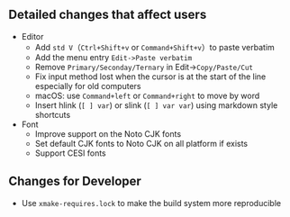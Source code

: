 ## Detailed changes that affect users
+ Editor
  + Add `std V`（`Ctrl+Shift+v` or `Command+Shift+v`）to paste verbatim
  + Add the menu entry `Edit->Paste verbatim`
  + Remove `Primary/Seconday/Ternary` in Edit->`Copy/Paste/Cut`
  + Fix input method lost when the cursor is at the start of the line especially for old computers
  + macOS: use `Command+left` or `Command+right` to move by word
  + Insert hlink (`[ ] var`) or slink (`[ ] var var`) using markdown style shortcuts
+ Font
  + Improve support on the Noto CJK fonts
  + Set default CJK fonts to Noto CJK on all platform if exists
  + Support CESI fonts

## Changes for Developer
+ Use `xmake-requires.lock` to make the build system more reproducible